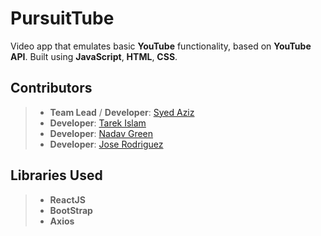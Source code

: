 # PursuitTube

Video app that emulates basic **YouTube** functionality, based on **YouTube API**. Built using **JavaScript**, **HTML**, **CSS**.

## Contributors
>* **Team Lead** / **Developer**: [Syed Aziz](https://github.com/syedaziz27)
>* **Developer**: [Tarek Islam](https://github.com/tarekul)
>* **Developer**: [Nadav Green](https://github.com/nadavgreen)
>* **Developer**: [Jose Rodriguez](https://github.com/JayRodrig)

## Libraries Used
> * **ReactJS**
> * **BootStrap**
> * **Axios**



